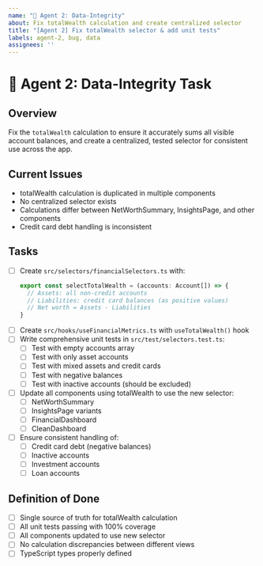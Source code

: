 ```yaml
---
name: "🔢 Agent 2: Data-Integrity"
about: Fix totalWealth calculation and create centralized selector
title: "[Agent 2] Fix totalWealth selector & add unit tests"
labels: agent-2, bug, data
assignees: ''
---
```


# 🔢 Agent 2: Data-Integrity Task

## Overview
Fix the `totalWealth` calculation to ensure it accurately sums all visible account balances, and create a centralized, tested selector for consistent use across the app.

## Current Issues
- totalWealth calculation is duplicated in multiple components
- No centralized selector exists
- Calculations differ between NetWorthSummary, InsightsPage, and other components
- Credit card debt handling is inconsistent

## Tasks
- [ ] Create `src/selectors/financialSelectors.ts` with:
  ```typescript
  export const selectTotalWealth = (accounts: Account[]) => {
    // Assets: all non-credit accounts
    // Liabilities: credit card balances (as positive values)
    // Net worth = Assets - Liabilities
  }
  ```
- [ ] Create `src/hooks/useFinancialMetrics.ts` with `useTotalWealth()` hook
- [ ] Write comprehensive unit tests in `src/test/selectors.test.ts`:
  - [ ] Test with empty accounts array
  - [ ] Test with only asset accounts
  - [ ] Test with mixed assets and credit cards
  - [ ] Test with negative balances
  - [ ] Test with inactive accounts (should be excluded)
- [ ] Update all components using totalWealth to use the new selector:
  - [ ] NetWorthSummary
  - [ ] InsightsPage variants
  - [ ] FinancialDashboard
  - [ ] CleanDashboard
- [ ] Ensure consistent handling of:
  - [ ] Credit card debt (negative balances)
  - [ ] Inactive accounts
  - [ ] Investment accounts
  - [ ] Loan accounts

## Definition of Done
- [ ] Single source of truth for totalWealth calculation
- [ ] All unit tests passing with 100% coverage
- [ ] All components updated to use new selector
- [ ] No calculation discrepancies between different views
- [ ] TypeScript types properly defined 